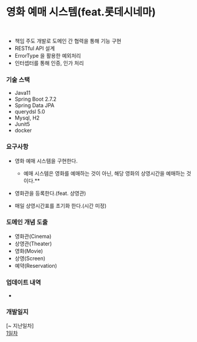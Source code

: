 # 영화 예매 시스템(feat.롯데시네마)

<br>

- 책임 주도 개발로 도메인 간 협력을 통해 기능 구현
- RESTful API 설계
- ErrorType 을 활용한 예외처리
- 인터셉터를 통해 인증, 인가 처리


### 기술 스택

* Java11
* Spring Boot 2.7.2
* Spring Data JPA
* querydsl 5.0
* Mysql, H2
* Junit5
* docker


### 요구사항

- 영화 예매 시스템을 구현한다.
  - 예매 시스템은 영화를 예매하는 것이 아닌, 해당 영화의 상영시간을 예매하는 것이다.**

- 영화관을 등록한다.(feat. 상영관)
  

- 매일 상영시간표를 초기화 한다.(시간 미정)


### 도메인 개념 도출

- 영화관(Cinema)
- 상영관(Theater)
- 영화(Movie)
- 상영(Screen)
- 예약(Reservation)


### 업데이트 내역

- 


### 개발일지 


[~ 지난일차]
<br>
[1일차](https://www.notion.so/1-7f1a35da55c74287a5d6aca61aa9b346)






